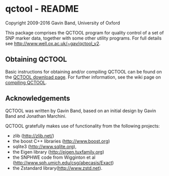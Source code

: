 # qctool - README
Copyright 2009-2016 Gavin Band, University of Oxford

This package comprises the QCTOOL program for quality control of a set of SNP marker data,
together with some other utility programs.  For full details see <http://www.well.ox.ac.uk/~gav/qctool_v2>.

## Obtaining QCTOOL ##

Basic instructions for obtaining and/or compiling QCTOOL can be found on the [QCTOOL download page](http://www.well.ox.ac.uk/~gav/qctool_v2/#download).  For further information, see the wiki page on [compiling QCTOOL](https://bitbucket.org/gavinband/qctool/wiki/Compiling%20QCTOOL).

## Acknowledgements ##

QCTOOL was written by Gavin Band, based on an initial design by Gavin Band and Jonathan Marchini.

QCTOOL gratefully makes use of functionality from the following projects:

- zlib (http://zlib.net/)
- the boost C++ libraries (<http://www.boost.org>)
- sqlite3 (<http://www.sqlite.org>),
- the Eigen library (<http://eigen.tuxfamily.org>)
- the SNPHWE code from Wigginton et al (http://www.sph.umich.edu/csg/abecasis/Exact)
- the Zstandard library(http://www.zstd.net).
